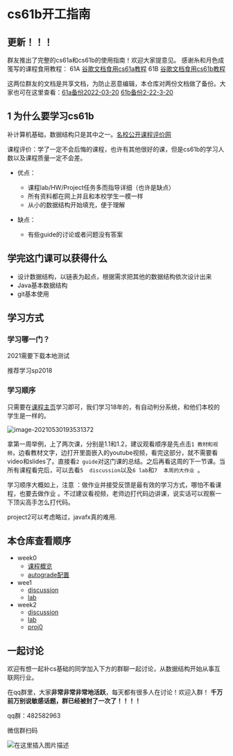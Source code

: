

# cs61b开工指南

## 更新！！！
群友推出了完整的cs61a和cs61b的使用指南！欢迎大家提意见。
感谢糸和月色成笺写的课程食用教程：
61A
[谷歌文档食用cs61a教程](https://docs.google.com/document/d/1pceaNK3_1mcFOPtK47YKqDl45u8kWCzayuVxP9mrWZg/edit?usp=sharing)
61B
[谷歌文档食用cs61b教程](https://docs.google.com/document/d/1lh1GyJfP4d99Kd2ubFWcHtzMgwW4M3aMDLqafMCGO7I/edit?usp=sharing)

这两位群友的文档是共享文档，为防止恶意编辑，本仓库对两份文档做了备份。大家也可在这里查看：[61a备份2022-03-20](https://github.com/SFUMECJF/cs61b-study-guide/blob/main/A%20Guide%20For%20CS%2061A_%20Structure%20and%20Interpretatiof%20Computer%20Programs.pdf) [61b备份2-22-3-20](https://github.com/SFUMECJF/cs61b-study-guide/blob/main/A%20Guide%20For%20CS%2061A_%20Structure%20and%20Interpretatiof%20Computer%20Programs.pdf)


## 1 为什么要学习cs61b

补计算机基础，数据结构只是其中之一。[名校公开课程评价网](https://github.com/conanhujinming/comments-for-awesome-courses)

课程评价：学了一定不会后悔的课程，也许有其他很好的课，但是cs61b的学习人数以及课程质量一定不会差。

- 优点：
  - 课程lab/HW/Project任务多而指导详细（也许是缺点）
  - 所有资料都在网上并且和本校学生一模一样
  - 从小的数据结构开始填充，便于理解

- 缺点：
  - 有些guide的讨论或者问题没有答案

## 学完这门课可以获得什么

- 设计数据结构，以链表为起点，根据需求把其他的数据结构依次设计出来
- Java基本数据结构
- git基本使用



## 学习方式

### 学习哪一门？
2021需要下载本地测试

推荐学习sp2018

### 学习顺序
只需要在[课程主页](https://sp18.datastructur.es/)学习即可，我们学习18年的，有自动判分系统，和他们本校的学生是一样的。

![image-20210530193531372](https://gitee.com/umecjf/figures/raw/master/image-20210530193531372.png)

拿第一周举例，上了两次课，分别是1.1和1.2，建议观看顺序是先点击`1 教材和视频`，边看教材文字，边打开里面嵌入的youtube视频，看完这部分，就不需要看video和slides了。直接看`2 guide`对这门课的总结。之后再看这周的下一节课。当所有课程看完后，可以去看`5  discussion`以及`6 lab`和`7  本周的大作业 `。

学习顺序大概如上，注意 ：做作业并接受反馈是最有效的学习方式，哪怕不看课程，也要去做作业 。不过建议看视频，老师边打代码边讲课，说实话可以观察一下顶尖高手怎么打代码。

project2可以考虑略过，javafx真的难用.

## 本仓库查看顺序

- week0
  - [课程概览]()
  - [autograde配置]()
- wee1
  - [discussion]()
  - [lab]()
- week2
  - [discussion]()
  - [lab]()
  - [proj0]()



## 一起讨论

欢迎有想一起补cs基础的同学加入下方的群聊一起讨论，从数据结构开始从事互联网行业。

在qq群里，大家**非常非常非常地活跃**，每天都有很多人在讨论！欢迎入群！
**千万前万别说敏感话题，群已经被封了一次了！！！！**

qq群：482582963

微信群扫码

![在这里插入图片描述](https://img-blog.csdnimg.cn/20200529103009878.gif#pic_center)
